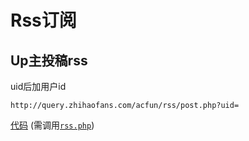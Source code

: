 Rss订阅
===========
Up主投稿rss
------
uid后加用户id

`http://query.zhihaofans.com/acfun/rss/post.php?uid=`

[代码](https://github.com/zhihaofans/ac-rss/blob/master/post/post.php) (需调用[`rss.php`](https://github.com/zhihaofans/ac-rss/blob/master/rss.php))
